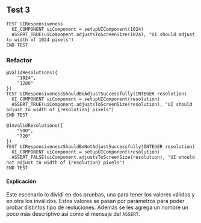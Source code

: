 ## Test 3

```
TEST UIResponsiveness
  UI_COMPONENT uiComponent = setupUIComponent(1024)
  ASSERT_TRUE(uiComponent.adjustsToScreenSize(1024), "UI should adjust to width of 1024 pixels")
END TEST

```

### Refactor

```
@ValidResolutions({
    "1024",
    "1280"
})
TEST UIResponsivenessShouldBeAdjustSuccessfully(INTEGER resolution)
  UI_COMPONENT uiComponent = setupUIComponent(resolution)
  ASSERT_TRUE(uiComponent.adjustsToScreenSize(resolution), "UI should adjust to width of {resolution} pixels")
END TEST

@InvalidResolutions({
    "500",
    "720"
})
TEST UIResponsivenessShouldBeNotAdjustSuccessfully(INTEGER resolution)
  UI_COMPONENT uiComponent = setupUIComponent(resolution)
  ASSERT_FALSE(uiComponent.adjustsToScreenSize(resolution), "UI should not adjust to width of {resolution} pixels")
END TEST
```

#### Explicación

Este escenario lo dividí en dos pruebas, una para tener los valores válidos y en otra los inválidos. Estos valores se pasan por parámetros para poder probar distintos tipo de reoluciones. Además se les agrega un nombre un poco más descriptivo así como el mensaje del `ASSERT`.
